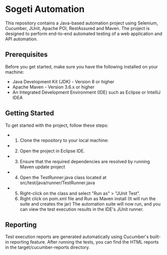 # Sogeti Automation 
This repository contains a Java-based automation project using Selenium, Cucumber, JUnit, Apache POI, RestAssured and Maven. The project is designed to perform end-to-end automated testing of a web application and API automation.

## Prerequisites
Before you get started, make sure you have the following installed on your machine:

* Java Development Kit (JDK) - Version 8 or higher
* Apache Maven - Version 3.6.x or higher
* An Integrated Development Environment (IDE) such as Eclipse or IntelliJ IDEA

## Getting Started

To get started with the project, follow these steps:
   - 1.	Clone the repository to your local machine:
   - 2.	Open the project in Eclipse IDE.
   - 3.	Ensure that the required dependencies are resolved by running Maven update project
   - 4.  Open the TestRunner.java class located at src/test/java/runner/TestRunner.java 
   - 5.	Right-click on the class and select "Run as" > "JUnit Test".
     6.	Right click on pom.xml file and Run as Maven install (It will run the suite and creates the jar)
The automation suite will now run, and you can view the test execution results in the IDE's JUnit runner.

## Reporting
Test execution reports are generated automatically using Cucumber's built-in reporting feature. After running the tests, you can find the HTML reports in the target/cucumber-reports directory.
